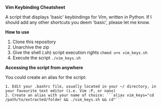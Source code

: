 **Vim Keybinding Cheatsheet**

A script that displays 'basic' keybindings for Vim, written in Python. If I should add any other shortcuts you deem 'basic', please let me know.

**How to use**
1. Clone this repository
2. Unarchive the zip
3. Give the shell (.sh) script execution rights ```chmod u+x vim_keys.sh``` 
4. Execute the script ```./vim_keys.sh```

**Accessing the script from anywhere**

You could create an alias for the script:

    1. Edit your .bashrc file, usually located in your ~/ directory, in your favourite text editor (i.e. Vim :P, or nano)
    2. Create an alias with your name of choice: ```alias vim_keys="cd /path/to/extracted/folder && ./vim_keys.sh && cd"```
